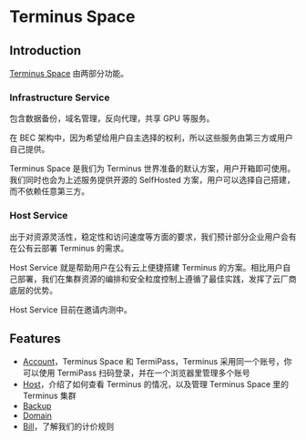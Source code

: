# Terminus Space

## Introduction

[Terminus Space](https://space.jointerminus.com/) 由两部分功能。

### Infrastructure Service

包含数据备份，域名管理，反向代理，共享 GPU 等服务。

在 BEC 架构中，因为希望给用户自主选择的权利，所以这些服务由第三方或用户自己提供。

Terminus Space 是我们为 Terminus 世界准备的默认方案，用户开箱即可使用。我们同时也会为上述服务提供开源的 SelfHosted 方案，用户可以选择自己搭建，而不依赖任意第三方。

### Host Service

出于对资源灵活性，稳定性和访问速度等方面的要求，我们预计部分企业用户会有在公有云部署 Terminus 的需求。

Host Service 就是帮助用户在公有云上便捷搭建 Terminus 的方案。相比用户自己部署，我们在集群资源的编排和安全粒度控制上遵循了最佳实践，发挥了云厂商底层的优势。

Host Service 目前在邀请内测中。

## Features

- [Account](./account.md)，Terminus Space 和 TermiPass，Terminus 采用同一个账号，你可以使用 TermiPass 扫码登录，并在一个浏览器里管理多个账号
- [Host](./host/index.md)，介绍了如何查看 Terminus 的情况，以及管理 Terminus Space 里的 Terminus 集群
- [Backup](./backup.md)
- [Domain](./domain/index.md)
- [Bill](./bill.md)，了解我们的计价规则
